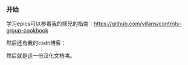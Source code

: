 ### 开始
学习epics可以参看我的师兄的指南：https://github.com/yifans/controls-group-cookbook

然后还有我的csdn博客：

然后就是这一份汉化文档咯。
